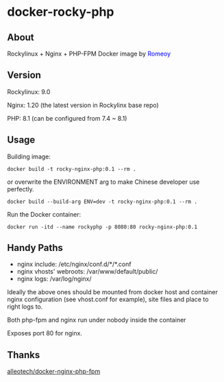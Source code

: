 # docker-rocky-php

## About

Rockylinux + Nginx + PHP-FPM Docker image by <font color=#0000FF >Romeoy</font>

## Version

Rockylinux: 9.0

Nginx: 1.20 (the latest version in Rockylinx base repo)

PHP: 8.1 (can be configured from 7.4 ~ 8.1)

## Usage

Building image:
```
docker build -t rocky-nginx-php:0.1 --rm .
```
or overwrite the ENVIRONMENT arg to make Chinese developer use perfectly. 
```
docker build --build-arg ENV=dev -t rocky-nginx-php:0.1 --rm .
```

Run the Docker container:
```
docker run -itd --name rockyphp -p 8080:80 rocky-nginx-php:0.1
```

## Handy Paths

* nginx include: /etc/nginx/conf.d/\*/*.conf
* nginx vhosts' webroots: /var/www/default/public/
* nginx logs: /var/log/nginx/

Ideally the above ones should be mounted from docker host
and container nginx configuration (see vhost.conf for example),
site files and place to right logs to.

Both php-fpm and nginx run under nobody inside the container

Exposes port 80 for nginx.

## Thanks

[alleotech\/docker-nginx-php-fpm](https://github.com/alleotech/docker-nginx-php-fpm)
